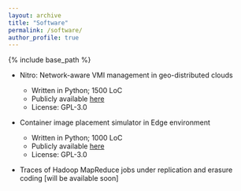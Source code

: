 ```yaml
---
layout: archive
title: "Software"
permalink: /software/
author_profile: true
---
```


{% include base_path %}

+ Nitro: Network-aware VMI management in geo-distributed clouds
  + Written in Python; 1500 LoC
  + Publicly available [here](https://gitlab.inria.fr/jdarrous/nitro)
  + License: GPL-3.0

+ Container image placement simulator in Edge environment
  + Written in Python; 1000 LoC
  + Publicly available [here](https://gitlab.inria.fr/jdarrous/image-placement-edge)
  + License: GPL-3.0

+ Traces of Hadoop MapReduce jobs under replication and erasure coding [will be available soon]
